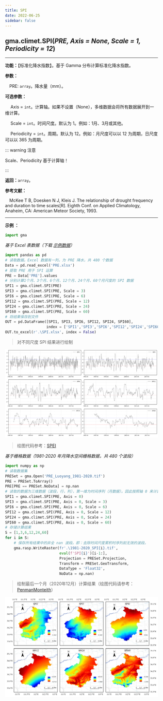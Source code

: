 ```yaml
---
title: SPI
date: 2022-06-25
sidebar: false
---
```


## gma.climet.**SPI**(*PRE, Axis = None, Scale = 1, Periodicity = 12*) <Badge text="1.0.10 +"/>

---

**功能：**【标准化降水指数】。基于 Gamma 分布计算标准化降水指数。

**参数：**

&emsp;PRE: `array`。降水量（mm）。

**可选参数：**

&emsp; Axis = `int`。计算轴。如果不设置（None），多维数据会将所有数据展开到一维计算。

&emsp; Scale = `int`。时间尺度。默认为 1。例如：1月、3月或其他。

&emsp; Periodicity = `int`。周期。默认为 12。例如：月尺度可以以 12 为周期，日尺度可以以 365 为周期。

::: warning 注意

Scale、Periodicity 基于计算轴！

:::

**返回：**`array`。

**参考文献：**

&emsp;McKee T B, Doesken N J, Kleis J. The relationship of drought frequency and duration to time scales[R]. Eighth Conf. on Applied Climatology, Anaheim, CA: American Meteor Society, 1993.

---

**示例 ：**

```python
import gma
```
*基于 Excel 表数据（下载 [示例数据](/climet/PRE_ET0.xlsx)）*
```python
import pandas as pd
# 读取数据。Excel 数据有一列，为 PRE 降水，共 480 个数据 
Data = pd.read_excel('PRE.xlsx')
# 提取 PRE 用于 SPI 运算
PRE = Data['PRE'].values
# 分别计算1个月、3个月、6个月、12个月、24个月、60个月尺度的 SPI 数据
SPI1 = gma.climet.SPI(PRE)
SPI3 = gma.climet.SPI(PRE, Scale = 3)
SPI6 = gma.climet.SPI(PRE, Scale = 6)
SPI12 = gma.climet.SPI(PRE, Scale = 12)
SPI24 = gma.climet.SPI(PRE, Scale = 24)
SPI60 = gma.climet.SPI(PRE, Scale = 60)
# 将结果保存到文件
OUT = pd.DataFrame([SPI1, SPI3, SPI6, SPI12, SPI24, SPI60],
                   index = ['SPI1','SPI3','SPI6','SPI12','SPI24','SPI60']).T
OUT.to_excel(r'.\SPI.xlsx', index = False)
```
> 对不同尺度 SPI 结果进行绘制

![](/climet/SPIPlot.svg)

> 绘图代码参考：[SPEI](/UserGuide/climet/SPEI.html)

*基于栅格数据（1981-2020 年月降水空间栅格数据，共 480 个波段）*

```python
import numpy as np
# 读取数据集
PRESet = gma.Open('PRE_Luoyang_1981-2020.tif')
PRE = PRESet.ToArray()
PRE[PRE == PRESet.NoData] = np.nan
# 读取的数据为三维数据（波段，行，列），第一维为时间序列（月数据）。因此按照轴 0 来计算
SPI1 = gma.climet.SPI(PRE, Axis = 0)
SPI3 = gma.climet.SPI(PRE, Axis = 0, Scale = 3)
SPI6 = gma.climet.SPI(PRE, Axis = 0, Scale = 6)
SPI12 = gma.climet.SPI(PRE, Axis = 0, Scale = 12)
SPI24 = gma.climet.SPI(PRE, Axis = 0, Scale = 24)
SPI60 = gma.climet.SPI(PRE, Axis = 0, Scale = 60)
# 存储计算结果
S = [1,3,6,12,24,60]
for i in S:
	# 保存所有结果中的非全 nan 波段。即：去除时间尺度累积时序列前无效的波段。
    gma.rasp.WriteRaster(fr'.\1981-2020_SPI{i}.tif', 
                         eval(f'SPI{i}')[i-1:], 
                         Projection = PRESet.Projection,
                         Transform = PRESet.GeoTransform, 
                         DataType = 'Float32', 
                         NoData = np.nan)  
```
> 绘制最后一个月（2020年12月）计算结果（绘图代码请参考：[PenmanMonteith](/UserGuide/climet/ET0/PenmanMonteith.html)）

![](/climet/SPI.webp)